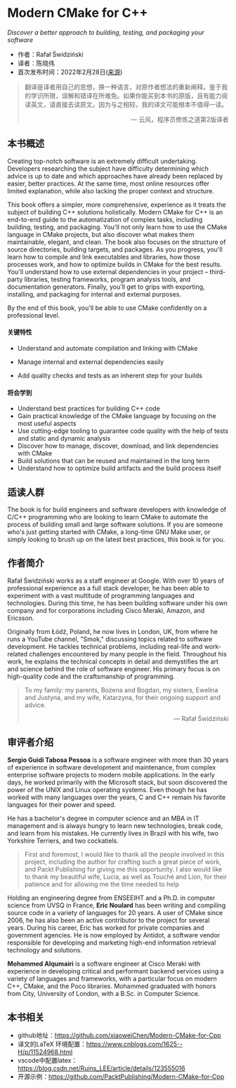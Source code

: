 # Modern CMake for C++  

*Discover a better approach to building, testing, and packaging your software*

* 作者：Rafał Świdziński
* 译者：陈晓伟
* 首次发布时间：2022年2月28日([来源](https://www.amazon.com/Modern-CMake-Discover-approach-packaging/dp/1801070059))

> 翻译是译者用自己的思想，换一种语言，对原作者想法的重新阐释。鉴于我的学识所限，误解和错译在所难免。如果你能买到本书的原版，且有能力阅读英文，请直接去读原文。因为与之相较，我的译文可能根本不值得一读。
>
> <p align="right"> — 云风，程序员修炼之道第2版译者</p>

## 本书概述

Creating top-notch software is an extremely difficult undertaking. Developers researching the subject have difficulty determining which advice is up to date and which approaches have already been replaced by easier, better practices. At the same time, most online resources offer limited explanation, while also lacking the proper context and structure.

This book offers a simpler, more comprehensive, experience as it treats the subject of building C++ solutions holistically. Modern CMake for C++ is an end-to-end guide to the automatization of complex tasks, including building, testing, and packaging. You'll not only learn how to use the CMake language in CMake projects, but also discover what makes them maintainable, elegant, and clean. The book also focuses on the structure of source directories, building targets, and packages. As you progress, you'll learn how to compile and link executables and libraries, how those processes work, and how to optimize builds in CMake for the best results. You'll understand how to use external dependencies in your project – third-party libraries, testing frameworks, program analysis tools, and documentation generators. Finally, you'll get to grips with exporting, installing, and packaging for internal and external purposes.

By the end of this book, you'll be able to use CMake confidently on a professional level.

#### 关键特性

- Understand and automate compilation and linking with CMake

- Manage internal and external dependencies easily
- Add quality checks and tests as an inherent step for your builds

#### 将会学到

- Understand best practices for building C++ code
- Gain practical knowledge of the CMake language by focusing on the most useful aspects
- Use cutting-edge tooling to guarantee code quality with the help of tests and static and dynamic analysis
- Discover how to manage, discover, download, and link dependencies with CMake
- Build solutions that can be reused and maintained in the long term
- Understand how to optimize build artifacts and the build process itself



## 适读人群

The book is for build engineers and software developers with knowledge of C/C++ programming who are looking to learn CMake to automate the process of building small and large software solutions. If you are someone who's just getting started with CMake, a long-time GNU Make user, or simply looking to brush up on the latest best practices, this book is for you.

## 作者简介

Rafał Świdziński works as a staff engineer at Google. With over 10 years of professional experience as a full stack developer, he has been able to experiment with a vast multitude of programming languages and technologies. During this time, he has been building software under his own company and for corporations including Cisco Meraki, Amazon, and Ericsson. 

Originally from Łódź, Poland, he now lives in London, UK, from where he runs a YouTube channel, "Smok," discussing topics related to software development. He tackles technical problems, including real-life and work-related challenges encountered by many people in the field. Throughout his work, he explains the technical concepts in detail and demystifies the art and science behind the role of software engineer. His primary focus is on high-quality code and the craftsmanship of programming.

> To my family: my parents, Bożena and Bogdan, my sisters, Ewelina and Justyna, and my wife, Katarzyna, for their ongoing support and advice.    
>
> <p align="right"> — Rafał Świdziński</p>

## 审评者介绍

**Sergio Guidi Tabosa Pessoa** is a software engineer with more than 30 years of experience
in software development and maintenance, from complex enterprise software projects to
modern mobile applications. In the early days, he worked primarily with the Microsoft
stack, but soon discovered the power of the UNIX and Linux operating systems. Even
though he has worked with many languages over the years, C and C++ remain his favorite
languages for their power and speed.

He has a bachelor's degree in computer science and an MBA in IT management and is
always hungry to learn new technologies, break code, and learn from his mistakes. He
currently lives in Brazil with his wife, two Yorkshire Terriers, and two cockatiels.  

> First and foremost, I would like to thank all the people involved in this project, including the author for crafting such a great piece of work, and Packt Publishing for giving me this opportunity. I also would like to thank my beautiful wife, Lucia, as well as Touché and Lion, for their patience and for allowing me the time needed to help  

Holding an engineering degree from ENSEEIHT and a Ph.D. in computer science from UVSQ in France, **Eric Noulard** has been writing and compiling source code in a variety of languages for 20 years. A user of CMake since 2006, he has also been an active contributor to the project for several years. During his career, Eric has worked for private companies and government agencies. He is now employed by Antidot, a software vendor responsible for developing and marketing high-end information retrieval technology and solutions.  

**Mohammed Alqumairi** is a software engineer at Cisco Meraki with experience in developing critical and performant backend services using a variety of languages and frameworks, with a particular focus on modern C++, CMake, and the Poco libraries. Mohammed graduated with honors from City, University of London, with a B.Sc. in Computer Science.  



## 本书相关

* github地址：https://github.com/xiaoweiChen/Modern-CMake-for-Cpp
* 译文的LaTeX 环境配置：https://www.cnblogs.com/1625--H/p/11524968.html 
* vscode中配置latex：https://blog.csdn.net/Ruins_LEE/article/details/123555016
* 开源示例：https://github.com/PacktPublishing/Modern-CMake-for-Cpp


